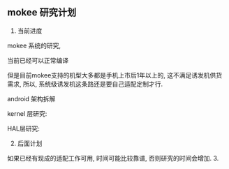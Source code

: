 
## mokee 研究计划

1. 当前进度

mokee 系统的研究, 

当前已经可以正常编译

但是目前mokee支持的机型大多都是手机上市后1年以上的, 这不满足诱发机供货需求, 所以, 系统级诱发机这条路还是要自己适配定制才行. 

android 架构拆解

kernel 层研究:

HAL层研究:


2. 后面计划

如果已经有现成的适配工作可用, 时间可能比较靠谱, 否则研究的时间会增加.
3. 

